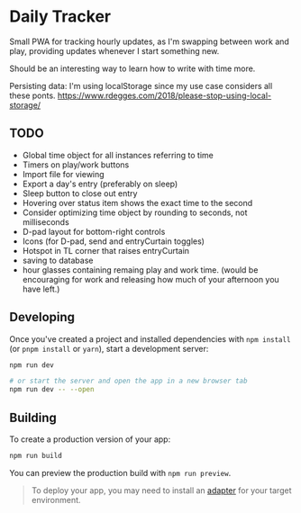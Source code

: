 # Daily Tracker
Small PWA for tracking hourly updates, as I'm swapping between work and play, providing updates whenever I start something new.

Should be an interesting way to learn how to write with time more.

Persisting data:
I'm using localStorage since my use case considers all these ponts.
https://www.rdegges.com/2018/please-stop-using-local-storage/

## TODO 
- Global time object for all instances referring to time
- Timers on play/work buttons
- Import file for viewing
- Export a day's entry (preferably on sleep)
- Sleep button to close out entry
- Hovering over status item shows the exact time to the second
- Consider optimizing time object by rounding to seconds, not milliseconds
- D-pad layout for bottom-right controls
- Icons (for D-pad, send and entryCurtain toggles)
- Hotspot in TL corner that raises entryCurtain
- saving to database
- hour glasses containing remaing play and work time. (would be encouraging for work and releasing how much of your afternoon you have left.)


## Developing

Once you've created a project and installed dependencies with `npm install` (or `pnpm install` or `yarn`), start a development server:

```bash
npm run dev

# or start the server and open the app in a new browser tab
npm run dev -- --open
```

## Building

To create a production version of your app:

```bash
npm run build
```

You can preview the production build with `npm run preview`.

> To deploy your app, you may need to install an [adapter](https://kit.svelte.dev/docs/adapters) for your target environment.
